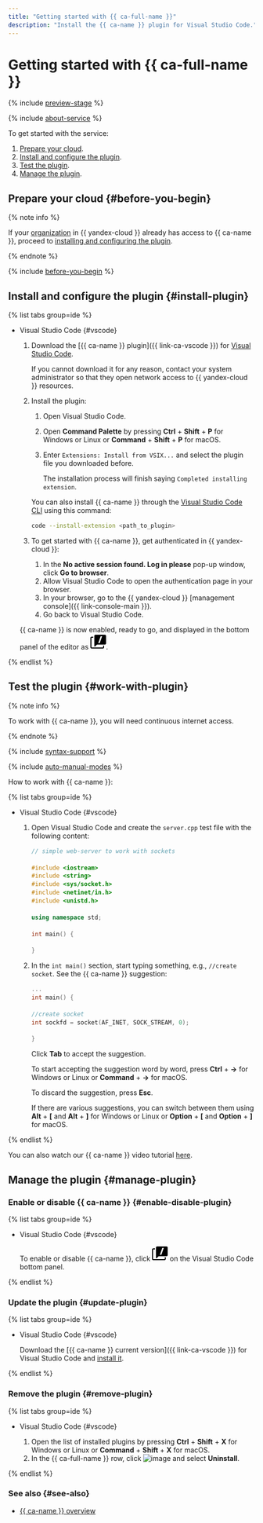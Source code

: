 ```yaml
---
title: "Getting started with {{ ca-full-name }}"
description: "Install the {{ ca-name }} plugin for Visual Studio Code."
---
```


# Getting started with {{ ca-full-name }}

{% include [preview-stage](../_includes/code-assistant/preview-stage.md) %}

{% include [about-service](../_includes/code-assistant/about-service.md) %}

To get started with the service:
1. [Prepare your cloud](#before-you-begin).
1. [Install and configure the plugin](#install-plugin).
1. [Test the plugin](#work-with-plugin).
1. [Manage the plugin](#manage-plugin).

## Prepare your cloud {#before-you-begin}

{% note info %}

If your [organization](../overview/roles-and-resources.md) in {{ yandex-cloud }} already has access to {{ ca-name }}, proceed to [installing and configuring the plugin](#install-plugin).

{% endnote %}

{% include [before-you-begin](../_includes/code-assistant/before-you-begin.md) %}

## Install and configure the plugin {#install-plugin}

{% list tabs group=ide %}

- Visual Studio Code {#vscode}

  1. Download the [{{ ca-name }} plugin]({{ link-ca-vscode }}) for [Visual Studio Code](https://code.visualstudio.com/).

      If you cannot download it for any reason, contact your system administrator so that they open network access to {{ yandex-cloud }} resources.

  1. Install the plugin:
      1. Open Visual Studio Code.
      1. Open **Command Palette** by pressing **Ctrl** + **Shift** + **P** for Windows or Linux or **Command** + **Shift** + **P** for macOS.
      1. Enter `Extensions: Install from VSIX...` and select the plugin file you downloaded before.

          The installation process will finish saying `Completed installing extension`.

      You can also install {{ ca-name }} through the [Visual Studio Code CLI](https://code.visualstudio.com/docs/editor/command-line) using this command:

      ```bash
      code --install-extension <path_to_plugin>
      ```

  1. To get started with {{ ca-name }}, get authenticated in {{ yandex-cloud }}:
      1. In the **No active session found. Log in please** pop-up window, click **Go to browser**.
      1. Allow Visual Studio Code to open the authentication page in your browser.
      1. In your browser, go to the {{ yandex-cloud }} [management console]({{ link-console-main }}).
      1. Go back to Visual Studio Code. 

  {{ ca-name }} is now enabled, ready to go, and displayed in the bottom panel of the editor as ![image](../_assets/code-assistant/vsc-icon-small.svg).

{% endlist %}

## Test the plugin {#work-with-plugin}

{% note info %}

To work with {{ ca-name }}, you will need continuous internet access.

{% endnote %}

{% include [syntax-support](../_includes/code-assistant/syntax-support.md) %}

{% include [auto-manual-modes](../_includes/code-assistant/auto-manual-modes.md) %}

How to work with {{ ca-name }}:

{% list tabs group=ide %}

- Visual Studio Code {#vscode}

  1. Open Visual Studio Code and create the `server.cpp` test file with the following content:

      ```cpp
      // simple web-server to work with sockets

      #include <iostream>
      #include <string>
      #include <sys/socket.h>
      #include <netinet/in.h>
      #include <unistd.h>

      using namespace std;

      int main() {

      }
      ```

  1. In the `int main()` section, start typing something, e.g., `//create socket`. See the {{ ca-name }} suggestion:

      ```cpp
      ...
      int main() {

      //create socket
      int sockfd = socket(AF_INET, SOCK_STREAM, 0);

      }
      ```

      Click **Tab** to accept the suggestion.

      To start accepting the suggestion word by word, press **Ctrl** + **→** for Windows or Linux or **Command** + **→** for macOS.

      To discard the suggestion, press **Esc**. 

      If there are various suggestions, you can switch between them using **Alt** + **[** and **Alt** + **]** for Windows or Linux or **Option** + **[** and **Option** + **]** for macOS.

{% endlist %}

You can also watch our {{ ca-name }} video tutorial [here](https://cloud.yandex.ru/services/code-assistant).

## Manage the plugin {#manage-plugin}

### Enable or disable {{ ca-name }} {#enable-disable-plugin}

{% list tabs group=ide %}

- Visual Studio Code {#vscode}

  To enable or disable {{ ca-name }}, click ![image](../_assets/code-assistant/vsc-icon-small.svg) on the Visual Studio Code bottom panel.

{% endlist %}

### Update the plugin {#update-plugin}

{% list tabs group=ide %}

- Visual Studio Code {#vscode}

  Download the [{{ ca-name }} current version]({{ link-ca-vscode }}) for Visual Studio Code and [install it](#install-plugin).

{% endlist %}

### Remove the plugin {#remove-plugin}

{% list tabs group=ide %}

- Visual Studio Code {#vscode}

  1. Open the list of installed plugins by pressing **Ctrl** + **Shift** + **X** for Windows or Linux or **Command** + **Shift** + **X** for macOS.
  1. In the {{ ca-full-name }} row, click ![image](../_assets/console-icons/gear.svg) and select **Uninstall**.

{% endlist %}

### See also {#see-also}

* [{{ ca-name }} overview](./concepts/index.md)
